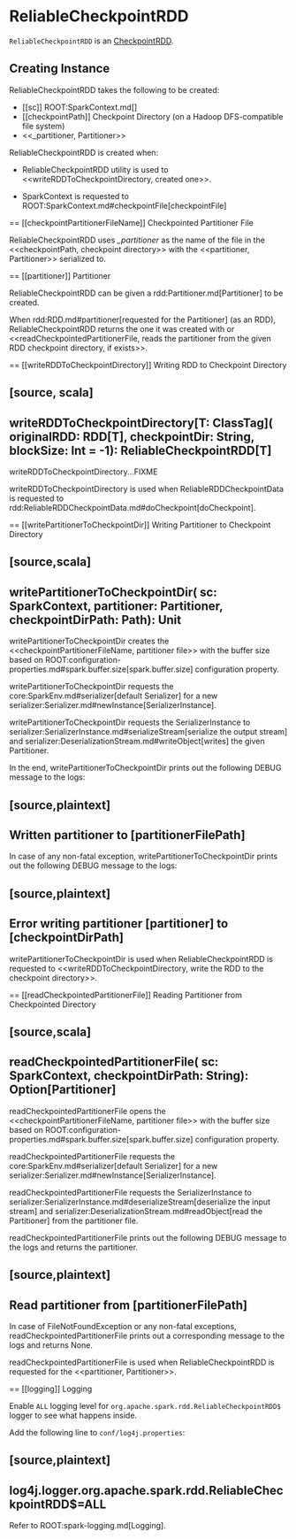 # ReliableCheckpointRDD

`ReliableCheckpointRDD` is an [CheckpointRDD](CheckpointRDD.md).

## Creating Instance

ReliableCheckpointRDD takes the following to be created:

* [[sc]] ROOT:SparkContext.md[]
* [[checkpointPath]] Checkpoint Directory (on a Hadoop DFS-compatible file system)
* <<_partitioner, Partitioner>>

ReliableCheckpointRDD is created when:

* ReliableCheckpointRDD utility is used to <<writeRDDToCheckpointDirectory, created one>>.

* SparkContext is requested to ROOT:SparkContext.md#checkpointFile[checkpointFile]

== [[checkpointPartitionerFileName]] Checkpointed Partitioner File

ReliableCheckpointRDD uses *_partitioner* as the name of the file in the <<checkpointPath, checkpoint directory>> with the <<partitioner, Partitioner>> serialized to.

== [[partitioner]] Partitioner

ReliableCheckpointRDD can be given a rdd:Partitioner.md[Partitioner] to be created.

When rdd:RDD.md#partitioner[requested for the Partitioner] (as an RDD), ReliableCheckpointRDD returns the one it was created with or <<readCheckpointedPartitionerFile, reads the partitioner from the given RDD checkpoint directory, if exists>>.

== [[writeRDDToCheckpointDirectory]] Writing RDD to Checkpoint Directory

[source, scala]
----
writeRDDToCheckpointDirectory[T: ClassTag](
  originalRDD: RDD[T],
  checkpointDir: String,
  blockSize: Int = -1): ReliableCheckpointRDD[T]
----

writeRDDToCheckpointDirectory...FIXME

writeRDDToCheckpointDirectory is used when ReliableRDDCheckpointData is requested to rdd:ReliableRDDCheckpointData.md#doCheckpoint[doCheckpoint].

== [[writePartitionerToCheckpointDir]] Writing Partitioner to Checkpoint Directory

[source,scala]
----
writePartitionerToCheckpointDir(
  sc: SparkContext,
  partitioner: Partitioner,
  checkpointDirPath: Path): Unit
----

writePartitionerToCheckpointDir creates the <<checkpointPartitionerFileName, partitioner file>> with the buffer size based on ROOT:configuration-properties.md#spark.buffer.size[spark.buffer.size] configuration property.

writePartitionerToCheckpointDir requests the core:SparkEnv.md#serializer[default Serializer] for a new serializer:Serializer.md#newInstance[SerializerInstance].

writePartitionerToCheckpointDir requests the SerializerInstance to serializer:SerializerInstance.md#serializeStream[serialize the output stream] and serializer:DeserializationStream.md#writeObject[writes] the given Partitioner.

In the end, writePartitionerToCheckpointDir prints out the following DEBUG message to the logs:

[source,plaintext]
----
Written partitioner to [partitionerFilePath]
----

In case of any non-fatal exception, writePartitionerToCheckpointDir prints out the following DEBUG message to the logs:

[source,plaintext]
----
Error writing partitioner [partitioner] to [checkpointDirPath]
----

writePartitionerToCheckpointDir is used when ReliableCheckpointRDD is requested to <<writeRDDToCheckpointDirectory, write the RDD to the checkpoint directory>>.

== [[readCheckpointedPartitionerFile]] Reading Partitioner from Checkpointed Directory

[source,scala]
----
readCheckpointedPartitionerFile(
  sc: SparkContext,
  checkpointDirPath: String): Option[Partitioner]
----

readCheckpointedPartitionerFile opens the <<checkpointPartitionerFileName, partitioner file>> with the buffer size based on ROOT:configuration-properties.md#spark.buffer.size[spark.buffer.size] configuration property.

readCheckpointedPartitionerFile requests the core:SparkEnv.md#serializer[default Serializer] for a new serializer:Serializer.md#newInstance[SerializerInstance].

readCheckpointedPartitionerFile requests the SerializerInstance to serializer:SerializerInstance.md#deserializeStream[deserialize the input stream] and serializer:DeserializationStream.md#readObject[read the Partitioner] from the partitioner file.

readCheckpointedPartitionerFile prints out the following DEBUG message to the logs and returns the partitioner.

[source,plaintext]
----
Read partitioner from [partitionerFilePath]
----

In case of FileNotFoundException or any non-fatal exceptions, readCheckpointedPartitionerFile prints out a corresponding message to the logs and returns None.

readCheckpointedPartitionerFile is used when ReliableCheckpointRDD is requested for the <<partitioner, Partitioner>>.

== [[logging]] Logging

Enable `ALL` logging level for `org.apache.spark.rdd.ReliableCheckpointRDD$` logger to see what happens inside.

Add the following line to `conf/log4j.properties`:

[source,plaintext]
----
log4j.logger.org.apache.spark.rdd.ReliableCheckpointRDD$=ALL
----

Refer to ROOT:spark-logging.md[Logging].
